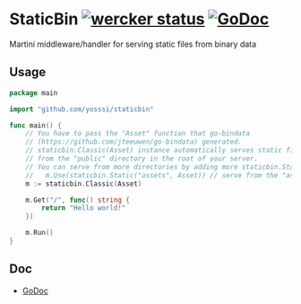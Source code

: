 # StaticBin [![wercker status](https://app.wercker.com/status/f4abe5d9213d02e00fc76f14c493048c/s/ "wercker status")](https://app.wercker.com/project/bykey/f4abe5d9213d02e00fc76f14c493048c) [![GoDoc](https://godoc.org/github.com/yosssi/staticbin?status.png)](https://godoc.org/github.com/yosssi/staticbin)

Martini middleware/handler for serving static files from binary data

## Usage

```go
package main

import "github.com/yosssi/staticbin"

func main() {
	// You have to pass the "Asset" function that go-bindata
	// (https://github.com/jteeuwen/go-bindata) generated.
	// staticbin.Classic(Asset) instance automatically serves static files
	// from the "public" directory in the root of your server.
	// You can serve from more directories by adding more staticbin.Static handlers.
	//   m.Use(staticbin.Static("assets", Asset)) // serve from the "assets" directory as well
	m := staticbin.Classic(Asset)

	m.Get("/", func() string {
		return "Hello world!"
	})

	m.Run()
}
```

## Doc

* [GoDoc](https://godoc.org/github.com/yosssi/staticbin)
